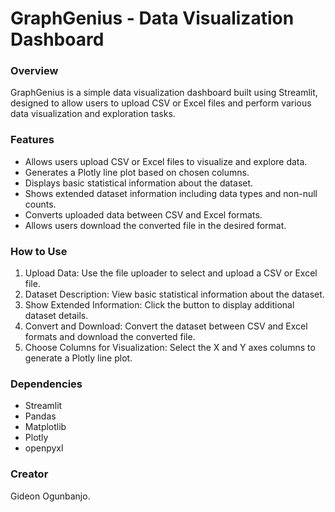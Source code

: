 # GraphGenius - Data Visualization Dashboard
### Overview

GraphGenius is a simple data visualization dashboard built using Streamlit, designed to allow users to upload CSV or Excel files and perform various data visualization and exploration tasks.

### Features
- Allows users upload CSV or Excel files to visualize and explore data.
- Generates a Plotly line plot based on chosen columns.
- Displays basic statistical information about the dataset.
- Shows extended dataset information including data types and non-null counts.
- Converts uploaded data between CSV and Excel formats.
- Allows users download the converted file in the desired format.

### How to Use
1. Upload Data: Use the file uploader to select and upload a CSV or Excel file.
2. Dataset Description: View basic statistical information about the dataset.
3. Show Extended Information: Click the button to display additional dataset details.
4. Convert and Download: Convert the dataset between CSV and Excel formats and download the converted file.
5. Choose Columns for Visualization: Select the X and Y axes columns to generate a Plotly line plot.
### Dependencies
- Streamlit
- Pandas
- Matplotlib
- Plotly
- openpyxl
### Creator
Gideon Ogunbanjo.